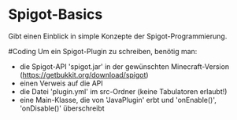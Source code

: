 # Spigot-Basics
Gibt einen Einblick in simple Konzepte der Spigot-Programmierung.

#Coding
Um ein Spigot-Plugin zu schreiben, benötig man:
- die Spigot-API 'spigot.jar' in der gewünschten Minecraft-Version (https://getbukkit.org/download/spigot)
- einen Verweis auf die API
- die Datei 'plugin.yml' im src-Ordner (keine Tabulatoren erlaubt!)
- eine Main-Klasse, die von 'JavaPlugin' erbt und 'onEnable()', 'onDisable()' überschreibt

